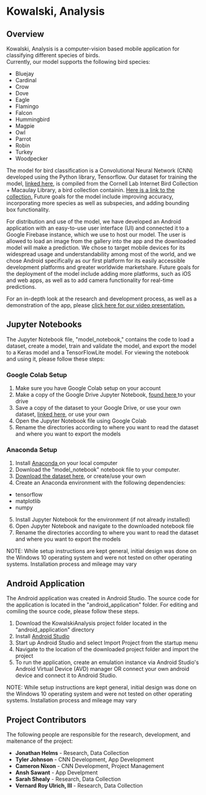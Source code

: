 # Kowalski, Analysis

## Overview
Kowalski, Analysis is a computer-vision based mobile application for classifying different species of birds. <br>
Currently, our model supports the following bird species:
  
 - Bluejay
 - Cardinal
 - Crow
 - Dove
 - Eagle
 - Flamingo
 - Falcon
 - Hummingbird
 - Magpie
 - Owl
 - Parrot
 - Robin
 - Turkey
 - Woodpecker

The model for bird classification is a Convolutional Neural Network (CNN) developed using the Python library, Tensorflow. 
Our dataset for training the model, <a href="https://drive.google.com/drive/folders/1q4sPCeBlGH_9cWTynWN5EuPelqXBUZ9f?usp=sharing" target="_blank">linked here</a>, is compiled from the Cornell Lab Internet Bird Collection + Macaulay Library, a bird collection containin. <a href="https://www.macaulaylibrary.org/the-internet-bird-collection-the-macaulay-library/" target="_blank">Here is a link to the collection.</a> Future goals for the model include improving accuracy, incorporating more species as well as subspecies, and adding bounding box functionality.

For distribution and use of the model, we have developed an Android application with an easy-to-use user interface (UI) and connected it to a Google Firebase instance, which we use to host our model. The user is allowed to load an image from the gallery into the app and the downloaded model will make a prediction. We chose to target mobile devices for its widespread usage and understandability among most of the world, and we chose Android specifically as our first platform for its easily accessible development platforms and greater worldwide marketshare. Future goals for the deployment of the model include adding more platforms, such as iOS and web apps, as well as to add camera functionality for real-time predictions.

For an in-depth look at the research and development process, as well as a demonstration of the app, please <a href="https://youtu.be/-UASz66WOuk" target="_blank"> click here for our video presentation. </a>

## Jupyter Notebooks
The Jupyter Notebook file, "model_notebook," contains the code to load a dataset, create a model, train and validate the model, and export the model to a Keras model and a TensorFlowLite model. For viewing the notebook and using it, please follow these steps:

### Google Colab Setup
1. Make sure you have Google Colab setup on your account
2. Make a copy of the Google Drive Jupyter Notebook, <a href="https://colab.research.google.com/drive/1S0-k97FXd3_dIzB7yBinpmC4Hi8LGbsr?usp=sharing"> found here </a> to your drive
3. Save a copy of the dataset to your Google Drive, or use your own dataset, <a href="https://drive.google.com/drive/folders/1q4sPCeBlGH_9cWTynWN5EuPelqXBUZ9f?usp=sharing" target="_blank">linked here</a>, or use your own
4. Open the Jupyter Notebook file using Google Colab
5. Rename the directories according to where you want to read the dataset and where you want to export the models

### Anaconda Setup
1. Install <a href="https://www.anaconda.com/"> Anaconda </a> on your local computer
2. Download the "model_notebook" notebook file to your computer.
3. <a href="https://drive.google.com/drive/folders/1q4sPCeBlGH_9cWTynWN5EuPelqXBUZ9f?usp=sharing" target="_blank">Download the dataset here</a>, or create/use your own
4. Create an Anaconda environment with the following dependencies:
- tensorflow
- matplotlib
- numpy
5. Install Jupyter Notebook for the environment (if not already installed)
6. Open Jupyter Notebook and navigate to the downloaded notebook file
7. Rename the directories according to where you want to read the dataset and where you want to export the models

NOTE: While setup instructions are kept general, initial design was done on the Windows 10 operating system and were not tested on other operating systems. Installation process and mileage may vary

## Android Application
The Android application was created in Android Studio. The source code for the application is located in the "android_application" folder. For editing and comiling the source code, please follow these steps.
1. Download the KowalskiAnalysis project folder located in the "android_application" directory
2. Install <a href="https://developer.android.com/studio/?gclid=Cj0KCQjws-OEBhCkARIsAPhOkIbq74EeGbMN8IAoSgTmpUprk1RJipgh-_X1OHlb8kzoau9nsJTfJtoaAuzFEALw_wcB&gclsrc=aw.ds"> Android Studio </a>
3. Start up Android Studio and select Import Project from the startup menu
4. Navigate to the location of the downloaded project folder and import the project
5. To run the application, create an emulation instance via Android Studio's Android Virtual Device (AVD) manager OR connect your own android device and connect it to Android Studio.

NOTE: While setup instructions are kept general, initial design was done on the Windows 10 operating system and were not tested on other operating systems. Installation process and mileage may vary

## Project Contributors
The following people are responsible for the research, development, and maitenance of the project:
- <b>Jonathan Helms</b> - Research, Data Collection
- <b>Tyler Johnson</b> - CNN Development, App Development
- <b>Cameron Nixon</b> - CNN Development, Project Management
- <b>Ansh Sawant</b> - App Develpment
- <b>Sarah Shealy</b> - Research, Data Collection
- <b>Vernard Roy Ulrich, III</b> - Research, Data Collection
